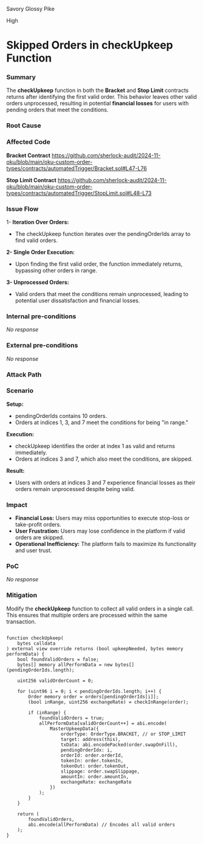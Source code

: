 Savory Glossy Pike

High

# Skipped Orders in checkUpkeep Function

### Summary

The **checkUpkeep** function in both the **Bracket** and **Stop Limit** contracts returns after identifying the first valid order. This behavior leaves other valid orders unprocessed, resulting in potential **financial losses** for users with pending orders that meet the conditions.



### Root Cause

### **Affected Code**

**Bracket Contract**
https://github.com/sherlock-audit/2024-11-oku/blob/main/oku-custom-order-types/contracts/automatedTrigger/Bracket.sol#L47-L76

**Stop Limit Contract**
https://github.com/sherlock-audit/2024-11-oku/blob/main/oku-custom-order-types/contracts/automatedTrigger/StopLimit.sol#L48-L73

### **Issue Flow**
1- **Iteration Over Orders:**
  - The checkUpkeep function iterates over the pendingOrderIds array to find valid orders.
  
**2- Single Order Execution:**
  - Upon finding the first valid order, the function immediately returns, bypassing other orders in range.
  
**3- Unprocessed Orders:**
  - Valid orders that meet the conditions remain unprocessed, leading to potential user dissatisfaction and financial losses.


### Internal pre-conditions

_No response_

### External pre-conditions

_No response_

### Attack Path

### Scenario
**Setup:**
  - pendingOrderIds contains 10 orders.
  - Orders at indices 1, 3, and 7 meet the conditions for being "in range."
  
**Execution:**
 - checkUpkeep identifies the order at index 1 as valid and returns immediately.
  - Orders at indices 3 and 7, which also meet the conditions, are skipped.
 
**Result:**
 - Users with orders at indices 3 and 7 experience financial losses as their orders remain unprocessed despite being valid.

### Impact

 - **Financial Loss:** Users may miss opportunities to execute stop-loss or take-profit orders.
 - **User Frustration:** Users may lose confidence in the platform if valid orders are skipped.
  - **Operational Inefficiency:** The platform fails to maximize its functionality and user trust.

### PoC

_No response_

### Mitigation

Modify the **checkUpkeep** function to collect all valid orders in a single call. This ensures that multiple orders are processed within the same transaction.


```solidity

function checkUpkeep(
    bytes calldata
) external view override returns (bool upkeepNeeded, bytes memory performData) {
    bool foundValidOrders = false;
    bytes[] memory allPerformData = new bytes[](pendingOrderIds.length);

    uint256 validOrderCount = 0;

    for (uint96 i = 0; i < pendingOrderIds.length; i++) {
        Order memory order = orders[pendingOrderIds[i]];
        (bool inRange, uint256 exchangeRate) = checkInRange(order);

        if (inRange) {
            foundValidOrders = true;
            allPerformData[validOrderCount++] = abi.encode(
                MasterUpkeepData({
                    orderType: OrderType.BRACKET, // or STOP_LIMIT
                    target: address(this),
                    txData: abi.encodePacked(order.swapOnFill),
                    pendingOrderIdx: i,
                    orderId: order.orderId,
                    tokenIn: order.tokenIn,
                    tokenOut: order.tokenOut,
                    slippage: order.swapSlippage,
                    amountIn: order.amountIn,
                    exchangeRate: exchangeRate
                })
            );
        }
    }

    return (
        foundValidOrders,
        abi.encode(allPerformData) // Encodes all valid orders
    );
}
```